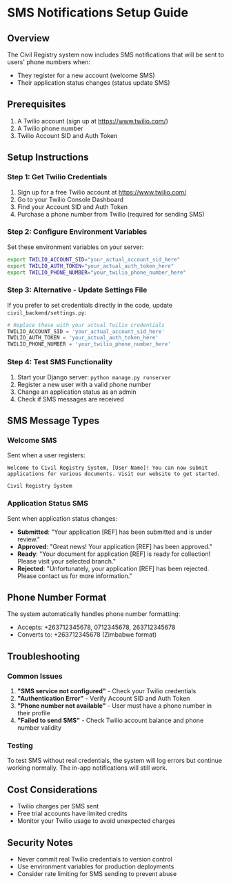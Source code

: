 # SMS Notifications Setup Guide

## Overview
The Civil Registry system now includes SMS notifications that will be sent to users' phone numbers when:
- They register for a new account (welcome SMS)
- Their application status changes (status update SMS)

## Prerequisites
1. A Twilio account (sign up at https://www.twilio.com/)
2. A Twilio phone number
3. Twilio Account SID and Auth Token

## Setup Instructions

### Step 1: Get Twilio Credentials
1. Sign up for a free Twilio account at https://www.twilio.com/
2. Go to your Twilio Console Dashboard
3. Find your Account SID and Auth Token
4. Purchase a phone number from Twilio (required for sending SMS)

### Step 2: Configure Environment Variables
Set these environment variables on your server:

```bash
export TWILIO_ACCOUNT_SID="your_actual_account_sid_here"
export TWILIO_AUTH_TOKEN="your_actual_auth_token_here"
export TWILIO_PHONE_NUMBER="your_twilio_phone_number_here"
```

### Step 3: Alternative - Update Settings File
If you prefer to set credentials directly in the code, update `civil_backend/settings.py`:

```python
# Replace these with your actual Twilio credentials
TWILIO_ACCOUNT_SID = 'your_actual_account_sid_here'
TWILIO_AUTH_TOKEN = 'your_actual_auth_token_here'
TWILIO_PHONE_NUMBER = 'your_twilio_phone_number_here'
```

### Step 4: Test SMS Functionality
1. Start your Django server: `python manage.py runserver`
2. Register a new user with a valid phone number
3. Change an application status as an admin
4. Check if SMS messages are received

## SMS Message Types

### Welcome SMS
Sent when a user registers:
```
Welcome to Civil Registry System, [User Name]! You can now submit applications for various documents. Visit our website to get started.

Civil Registry System
```

### Application Status SMS
Sent when application status changes:
- **Submitted**: "Your application [REF] has been submitted and is under review."
- **Approved**: "Great news! Your application [REF] has been approved."
- **Ready**: "Your document for application [REF] is ready for collection! Please visit your selected branch."
- **Rejected**: "Unfortunately, your application [REF] has been rejected. Please contact us for more information."

## Phone Number Format
The system automatically handles phone number formatting:
- Accepts: +263712345678, 0712345678, 263712345678
- Converts to: +263712345678 (Zimbabwe format)

## Troubleshooting

### Common Issues
1. **"SMS service not configured"** - Check your Twilio credentials
2. **"Authentication Error"** - Verify Account SID and Auth Token
3. **"Phone number not available"** - User must have a phone number in their profile
4. **"Failed to send SMS"** - Check Twilio account balance and phone number validity

### Testing
To test SMS without real credentials, the system will log errors but continue working normally. The in-app notifications will still work.

## Cost Considerations
- Twilio charges per SMS sent
- Free trial accounts have limited credits
- Monitor your Twilio usage to avoid unexpected charges

## Security Notes
- Never commit real Twilio credentials to version control
- Use environment variables for production deployments
- Consider rate limiting for SMS sending to prevent abuse
